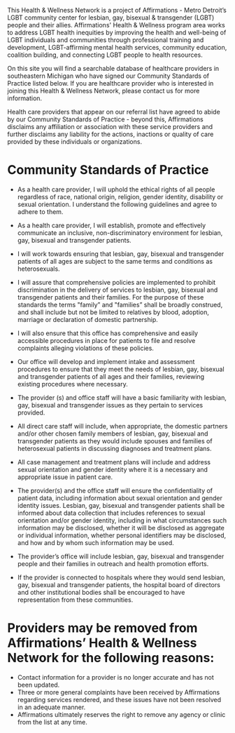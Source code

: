 This Health & Wellness Network is a project of Affirmations - Metro Detroit’s LGBT community center for lesbian, gay, bisexual & transgender (LGBT) people and their allies.  Affirmations' Health & Wellness program area works to address LGBT health inequities by improving the health and well-being of LGBT individuals and communities through professional training and development, LGBT-affirming mental health services, community education, coalition building, and connecting LGBT people to health resources.

On this site you will find a searchable database of healthcare providers in southeastern Michigan who have signed our Community Standards of Practice listed below. If you are healthcare provider who is interested in joining this Health & Wellness Network, please contact us for more information. 

Health care providers that appear on our referral list have agreed to abide by our Community Standards of Practice - beyond this, Affirmations disclaims any affiliation or association with these service providers and further disclaims any liability for the actions, inactions or quality of care provided by these individuals or organizations.

# Community Standards of Practice

* As a health care provider, I will uphold the ethical rights of all people regardless of race, national origin, religion, gender identity, disability or sexual orientation. I understand the following guidelines and agree to adhere to them.

* As a health care provider, I will establish, promote and effectively communicate an inclusive, non-discriminatory environment for lesbian, gay, bisexual and transgender patients.

* I will work towards ensuring that lesbian, gay, bisexual and transgender patients of all ages are subject to the same terms and conditions as heterosexuals.

* I will assure that comprehensive policies are implemented to prohibit discrimination in the delivery of services to lesbian, gay, bisexual and transgender patients and their families. For the purpose of these standards the terms "family” and "families” shall be broadly construed, and shall include but not be limited to relatives by blood, adoption, marriage or declaration of domestic partnership.

* I will also ensure that this office has comprehensive and easily accessible procedures in place for patients to file and resolve complaints alleging violations of these policies.

* Our office will develop and implement intake and assessment procedures to ensure that they meet the needs of lesbian, gay, bisexual and transgender patients of all ages and their families, reviewing existing procedures where necessary.

* The provider (s) and office staff will have a basic familiarity with lesbian, gay, bisexual and transgender issues as they pertain to services provided.

* All direct care staff will include, when appropriate, the domestic partners and/or other chosen family members of lesbian, gay, bisexual and transgender patients as they would include spouses and families of heterosexual patients in discussing diagnoses and treatment plans.

* All case management and treatment plans will include and address sexual orientation and gender identity where it is a necessary and appropriate issue in patient care.

* The provider(s) and the office staff will ensure the confidentiality of patient data, including information about sexual orientation and gender identity issues. Lesbian, gay, bisexual and transgender patients shall be informed about data collection that includes references to sexual orientation and/or gender identity, including in what circumstances such information may be disclosed, whether it will be disclosed as aggregate or individual information, whether personal identifiers may be disclosed, and how and by whom such information may be used.

* The provider’s office will include lesbian, gay, bisexual and transgender people and their families in outreach and health promotion efforts.

* If the provider is connected to hospitals where they would send lesbian, gay, bisexual and transgender patients, the hospital board of directors and other institutional bodies shall be encouraged to have representation from these communities.

# Providers may be removed from Affirmations’ Health & Wellness Network for the following reasons:

* Contact information for a provider is no longer accurate and has not been updated.
* Three or more general complaints have been received by Affirmations regarding services rendered, and these issues have not been resolved in an adequate manner.
* Affirmations ultimately reserves the right to remove any agency or clinic from the list at any time.
